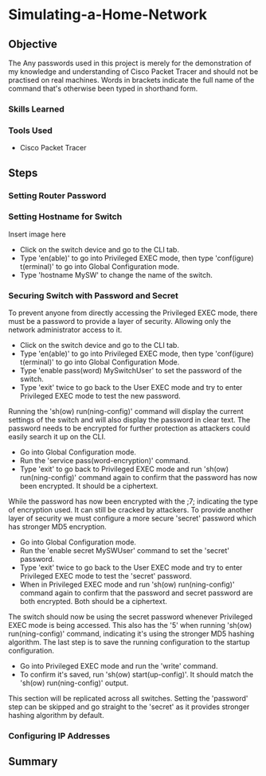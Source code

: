 # Simulating-a-Home-Network

## Objective
The 
Any passwords used in this project is merely for the demonstration of my knowledge and understanding of Cisco Packet Tracer and should not be practised on real machines.
Words in brackets indicate the full name of the command that's otherwise been typed in shorthand form.

### Skills Learned

### Tools Used
- Cisco Packet Tracer

## Steps

### Setting Router Password

### Setting Hostname for Switch
Insert image here
- Click on the switch device and go to the CLI tab.
- Type 'en(able)' to go into Privileged EXEC mode, then type 'conf(igure) t(erminal)' to go into Global Configuration mode.
- Type 'hostname MySW' to change the name of the switch.

### Securing Switch with Password and Secret
To prevent anyone from directly accessing the Privileged EXEC mode, there must be a password to provide a layer of security. Allowing only the network administrator access to it.
- Click on the switch device and go to the CLI tab.
- Type 'en(able)' to go into Privileged EXEC mode, then type 'conf(igure) t(erminal)' to go into Global Configuration Mode.
- Type 'enable pass(word) MySwitchUser' to set the password of the switch.
- Type 'exit' twice to go back to the User EXEC mode and try to enter Privileged EXEC mode to test the new password.

Running the 'sh(ow) run(ning-config)' command will display the current settings of the switch and will also display the password in clear text. The password needs to be encrypted for further protection as attackers could easily search it up on the CLI.
- Go into Global Configuration mode.
- Run the 'service pass(word-encryption)' command.
- Type 'exit' to go back to Privileged EXEC mode and run 'sh(ow) run(ning-config)' command again to confirm that the password has now been encrypted. It should be a ciphertext.

While the password has now been encrypted with the ;7; indicating the type of encryption used. It can still be cracked by attackers. To provide another layer of security we must configure a more secure 'secret' password which has stronger MD5 encryption.
- Go into Global Configuration mode.
- Run the 'enable secret MySWUser' command to set the 'secret' password.
- Type 'exit' twice to go back to the User EXEC mode and try to enter Privileged EXEC mode to test the 'secret' password.
- When in Privileged EXEC mode and run 'sh(ow) run(ning-config)' command again to confirm that the password and secret password are both encrypted. Both should be a ciphertext.

The switch should now be using the secret password whenever Privileged EXEC mode is being accessed. This also has the '5' when running 'sh(ow) run(ning-config)' command, indicating it's using the stronger MD5 hashing algorithm. The last step is to save the running configuration to the startup configuration.
- Go into Privileged EXEC mode and run the 'write' command.
- To confirm it's saved, run 'sh(ow) start(up-config)'. It should match the 'sh(ow) run(ning-config)' output.

This section will be replicated across all switches. Setting the 'password' step can be skipped and go straight to the 'secret' as it provides stronger hashing algorithm by default.

### Configuring IP Addresses

## Summary
